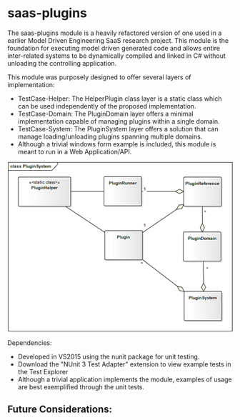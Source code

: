 # saas-plugins

The saas-plugins module is a heavily refactored version of one used in a earlier Model Driven Engineering SaaS research project. This module is the foundation for executing model driven generated code and allows entire inter-related systems to be dynamically compiled and linked in C# without unloading the controlling application.

This module was purposely designed to offer several layers of implementation:
- TestCase-Helper: The HelperPlugin class layer is a static class which can be used independently of the proposed implementation.
- TestCase-Domain: The PluginDomain layer offers a minimal implementation capable of managing plugins within a single domain.
- TestCase-System: The PluginSystem layer offers a solution that can manage loading/unloading plugins spanning multiple domains.
- Although a trivial windows form example is included, this module is meant to run in a Web Application/API.

![Alt text](readme-resources/PluginSystem.png?raw=true "Title")


Dependencies:
- Developed in VS2015 using the nunit package for unit testing.
- Download the "NUnit 3 Test Adapter" extension to view example tests in the Test Explorer
- Although a trivial application implements the module, examples of usage are best exemplified through the unit tests.


Future Considerations:
- 

